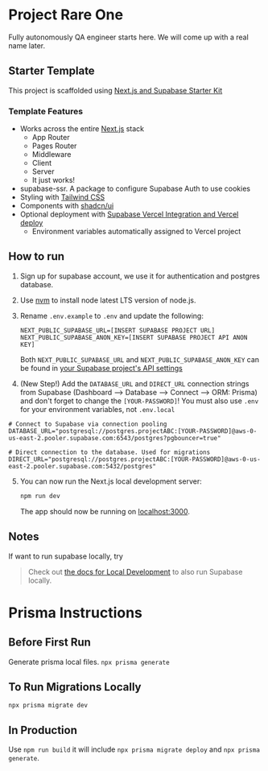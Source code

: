 # Project Rare One

Fully autonomously QA engineer starts here. We will come up with a real name later.

## Starter Template

This project is scaffolded using [Next.js and Supabase Starter Kit](https://github.com/vercel/next.js/tree/canary/examples/with-supabase)

### Template Features

- Works across the entire [Next.js](https://nextjs.org) stack
  - App Router
  - Pages Router
  - Middleware
  - Client
  - Server
  - It just works!
- supabase-ssr. A package to configure Supabase Auth to use cookies
- Styling with [Tailwind CSS](https://tailwindcss.com)
- Components with [shadcn/ui](https://ui.shadcn.com/)
- Optional deployment with [Supabase Vercel Integration and Vercel deploy](#deploy-your-own)
  - Environment variables automatically assigned to Vercel project

## How to run

1. Sign up for supabase account, we use it for authentication and postgres database.

2. Use [nvm](https://github.com/nvm-sh/nvm) to install node latest LTS version of node.js.

3. Rename `.env.example` to `.env` and update the following:

   ```
   NEXT_PUBLIC_SUPABASE_URL=[INSERT SUPABASE PROJECT URL]
   NEXT_PUBLIC_SUPABASE_ANON_KEY=[INSERT SUPABASE PROJECT API ANON KEY]
   ```

   Both `NEXT_PUBLIC_SUPABASE_URL` and `NEXT_PUBLIC_SUPABASE_ANON_KEY` can be found in [your Supabase project's API settings](https://app.supabase.com/project/_/settings/api)

4. (New Step!) Add the `DATABASE_URL` and `DIRECT_URL` connection strings from Supabase (Dashboard --> Database --> Connect --> ORM: Prisma) and don't forget to change the `[YOUR-PASSWORD]`! You must also use `.env` for your environment variables, not `.env.local`

  ```
  # Connect to Supabase via connection pooling
  DATABASE_URL="postgresql://postgres.projectABC:[YOUR-PASSWORD]@aws-0-us-east-2.pooler.supabase.com:6543/postgres?pgbouncer=true"

  # Direct connection to the database. Used for migrations
  DIRECT_URL="postgresql://postgres.projectABC:[YOUR-PASSWORD]@aws-0-us-east-2.pooler.supabase.com:5432/postgres"
  ```

5. You can now run the Next.js local development server:

   ```bash
   npm run dev
   ```

   The app should now be running on [localhost:3000](http://localhost:3000/).

## Notes

If want to run supabase locally, try

> Check out [the docs for Local Development](https://supabase.com/docs/guides/getting-started/local-development) to also run Supabase locally.


# Prisma Instructions

## Before First Run
Generate prisma local files.
`npx prisma generate`

## To Run Migrations Locally
`npx prisma migrate dev`

## In Production
Use `npm run build` it will include `npx prisma migrate deploy` and `npx prisma generate`.